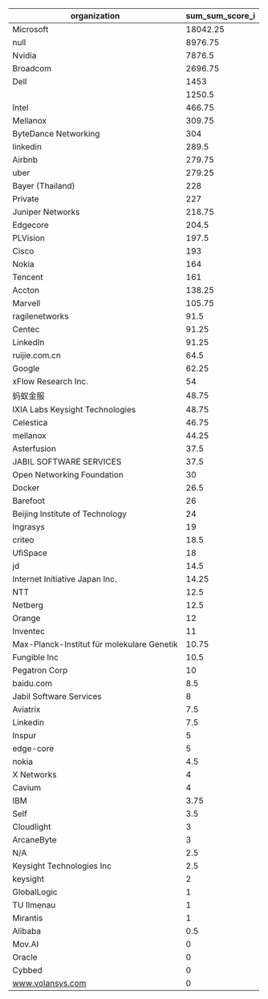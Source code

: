 | organization|sum_sum_score_i |
|--|--|
| Microsoft|18042.25 |
| null|8976.75 |
| Nvidia|7876.5 |
| Broadcom|2696.75 |
| Dell|1453 |
| |1250.5 |
| Intel|466.75 |
| Mellanox|309.75 |
| ByteDance Networking|304 |
| linkedin|289.5 |
| Airbnb|279.75 |
| uber|279.25 |
| Bayer (Thailand)|228 |
| Private|227 |
| Juniper Networks|218.75 |
| Edgecore|204.5 |
| PLVision|197.5 |
| Cisco|193 |
| Nokia|164 |
| Tencent|161 |
| Accton|138.25 |
| Marvell|105.75 |
| ragilenetworks|91.5 |
| Centec|91.25 |
| LinkedIn|91.25 |
| ruijie.com.cn|64.5 |
| Google|62.25 |
| xFlow Research Inc.|54 |
| 蚂蚁金服|48.75 |
| IXIA Labs Keysight Technologies|48.75 |
| Celestica|46.75 |
| mellanox|44.25 |
| Asterfusion|37.5 |
| JABIL SOFTWARE SERVICES|37.5 |
| Open Networking Foundation|30 |
| Docker|26.5 |
| Barefoot|26 |
| Beijing Institute of Technology|24 |
| Ingrasys|19 |
| criteo|18.5 |
| UfiSpace|18 |
| jd|14.5 |
| Internet Initiative Japan Inc.|14.25 |
| NTT|12.5 |
| Netberg|12.5 |
| Orange|12 |
| Inventec|11 |
| Max-Planck-Institut für molekulare Genetik|10.75 |
| Fungible Inc|10.5 |
| Pegatron Corp|10 |
| baidu.com|8.5 |
| Jabil Software Services|8 |
| Aviatrix|7.5 |
| Linkedin|7.5 |
| Inspur|5 |
| edge-core|5 |
| nokia|4.5 |
| X Networks|4 |
| Cavium|4 |
| IBM|3.75 |
| Self|3.5 |
| Cloudlight|3 |
| ArcaneByte|3 |
| N/A|2.5 |
| Keysight Technologies Inc|2.5 |
| keysight|2 |
| GlobalLogic|1 |
| TU Ilmenau|1 |
| Mirantis|1 |
| Alibaba|0.5 |
| Mov.AI|0 |
| Oracle|0 |
| Cybbed|0 |
| www.volansys.com|0 |